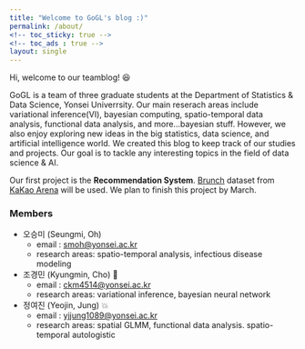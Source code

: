 ```yaml
---
title: "Welcome to GoGL's blog :)"
permalink: /about/
<!-- toc_sticky: true -->
<!-- toc_ads : true -->
layout: single
---
```



Hi, welcome to our teamblog! :laughing:

GoGL is a team of three graduate students at the Department of Statistics & Data Science, Yonsei Univerrsity. Our main reserach areas include variational inference(VI), bayesian computing, spatio-temporal data analysis, functional data analysis, and more...bayesian stuff. However, we also enjoy exploring new ideas in the big statistics, data science, and artificial intelligence world. We created this blog to keep track of our studies and projects. Our goal is to tackle any interesting topics in the field of data science & AI.

Our first project is the **Recommendation System**. [Brunch](https://brunch.co.kr/) dataset from [KaKao Arena](https://arena.kakao.com/c/6) will be used. We plan to finish this project by March. 


### Members

- 오승미 (Seungmi, Oh)
	- email : smoh@yonsei.ac.kr
    - research areas: spatio-temporal analysis, infectious disease modeling
- 조경민 (Kyungmin, Cho) :turtle:
    - email : ckm4514@yonsei.ac.kr
    - research areas: variational inference, bayesian neural network
- 정여진 (Yeojin, Jung) :collision:
    - email : yjjung1089@yonsei.ac.kr
    - research areas: spatial GLMM, functional data analysis. spatio-temporal autologistic

